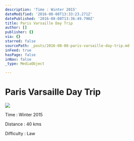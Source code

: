 ```yaml
---
description: 'Time : Winter 2015'
dateModified: '2016-08-08T13:33:23.271Z'
datePublished: '2016-08-08T13:36:49.790Z'
title: Paris Varsaille Day Trip
author: []
publisher: {}
via: {}
starred: false
sourcePath: _posts/2016-08-08-paris-varsaille-day-trip.md
inFeed: true
hasPage: false
inNav: false
_type: MediaObject

---
```

# Paris Varsaille Day Trip
![](https://the-grid-user-content.s3-us-west-2.amazonaws.com/b658af81-20bb-474c-ac22-b3731d78f91f.jpg)

Time : Winter 2015

Distance : 40 kms

Difficulty : Law